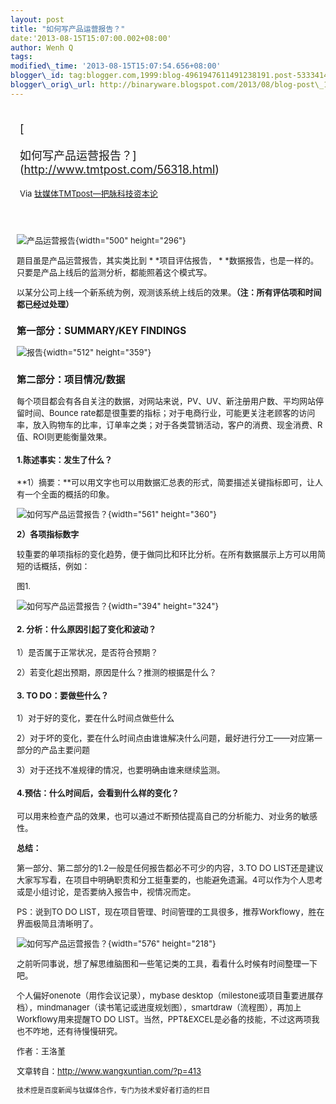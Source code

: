 ```yaml
--- 
layout: post 
title: "如何写产品运营报告？" 
date:'2013-08-15T15:07:00.002+08:00' 
author: Wenh Q
tags:
modified\_time: '2013-08-15T15:07:54.656+08:00' 
blogger\_id: tag:blogger.com,1999:blog-4961947611491238191.post-5333414174588501116
blogger\_orig\_url: http://binaryware.blogspot.com/2013/08/blog-post\_15.html
---
```

<div style="margin: 10px; padding: 5px;">

<div style="font-size: 18px;">

[

如何写产品运营报告？](http://www.tmtpost.com/56318.html)

</div>

<div style="font-size: 13px;">

Via [钛媒体TMTpost—把脉科技资本论](http://www.tmtpost.com/)

</div>

</div>

<div style="font-size: 13px; padding: 15px 0 10px 10px;">

![产品运营报告](http://www.tmtpost.com/wp-content/uploads/2013/08/137644860940.jpg "产品运营报告"){width="500"
height="296"}



题目虽是产品运营报告，其实类比到
*
*项目评估报告，
*
*数据报告，也是一样的。只要是产品上线后的监测分析，都能照着这个模式写。

以某分公司上线一个新系统为例，观测该系统上线后的效果。**（注：所有评估项和时间都已经过处理）**

### **第一部分：SUMMARY/KEY FINDINGS**

![报告](http://www.tmtpost.com/wp-content/uploads/2013/08/137644706860.jpg "报告"){width="512"
height="359"}

### **第二部分：项目情况/数据**

每个项目都会有各自关注的数据，对网站来说，PV、UV、新注册用户数、平均网站停留时间、Bounce
rate都是很重要的指标；对于电商行业，可能更关注老顾客的访问率，放入购物车的比率，订单率之类；对于各类营销活动，客户的消费、现金消费、R值、ROI则更能衡量效果。

#### **1.陈述事实：发生了什么？**

**1）摘要：**可以用文字也可以用数据汇总表的形式，简要描述关键指标即可，让人有一个全面的概括的印象。

![如何写产品运营报告？](http://www.tmtpost.com/wp-content/uploads/2013/08/137644711365.jpg "如何写产品运营报告？"){width="561"
height="360"}

**2）各项指标数字**

较重要的单项指标的变化趋势，便于做同比和环比分析。在所有数据展示上方可以用简短的话概括，例如：

图1.

![如何写产品运营报告？](http://www.tmtpost.com/wp-content/uploads/2013/08/137644715498.jpg "如何写产品运营报告？"){width="394"
height="324"}





#### **2. 分析：什么原因引起了变化和波动？**

1）是否属于正常状况，是否符合预期？

2）若变化超出预期，原因是什么？推测的根据是什么？

#### **3. TO DO：要做些什么？**

1）对于好的变化，要在什么时间点做些什么

2）对于坏的变化，要在什么时间点由谁谁解决什么问题，最好进行分工——对应第一部分的产品主要问题

3）对于还找不准规律的情况，也要明确由谁来继续监测。

#### **4.预估：什么时间后，会看到什么样的变化？**

可以用来检查产品的效果，也可以通过不断预估提高自己的分析能力、对业务的敏感性。

**总结：**

第一部分、第二部分的1.2一般是任何报告都必不可少的内容，3.TO DO
LIST还是建议大家写写看，在项目中明确职责和分工挺重要的，也能避免遗漏。4可以作为个人思考或是小组讨论，是否要纳入报告中，视情况而定。

PS：说到TO DO
LIST，现在项目管理、时间管理的工具很多，推荐Workflowy，胜在界面极简且清晰明了。

![如何写产品运营报告？](http://www.tmtpost.com/wp-content/uploads/2013/08/137644722486.jpg "如何写产品运营报告？"){width="576"
height="218"}

之前听同事说，想了解思维脑图和一些笔记类的工具，看看什么时候有时间整理一下吧。

个人偏好onenote（用作会议记录），mybase
desktop（milestone或项目重要进展存档），mindmanager（读书笔记或进度规划图），smartdraw（流程图），再加上Workflowy用来提醒TO
DO
LIST。当然，PPT&EXCEL是必备的技能，不过这两项我也不咋地，还有待慢慢研究。



作者：王洛堇

文章转自：<http://www.wangxuntian.com/?p=413>

    技术控是百度新闻与钛媒体合作，专门为技术爱好者打造的栏目

</div>
